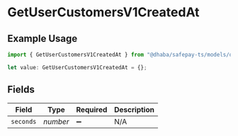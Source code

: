 # GetUserCustomersV1CreatedAt

## Example Usage

```typescript
import { GetUserCustomersV1CreatedAt } from "@dhaba/safepay-ts/models/operations";

let value: GetUserCustomersV1CreatedAt = {};
```

## Fields

| Field              | Type               | Required           | Description        |
| ------------------ | ------------------ | ------------------ | ------------------ |
| `seconds`          | *number*           | :heavy_minus_sign: | N/A                |
